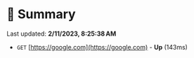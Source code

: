 # 📖 Summary
Last updated: **2/11/2023, 8:25:38 AM**

- `GET` [https://google.com](https://google.com) - **Up** (143ms)
